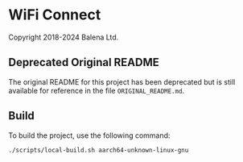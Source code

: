 # WiFi Connect

Copyright 2018-2024 Balena Ltd.

## Deprecated Original README

The original README for this project has been deprecated but is still available for reference in the file `ORIGINAL_README.md`.

## Build

To build the project, use the following command:

```bash
./scripts/local-build.sh aarch64-unknown-linux-gnu
```